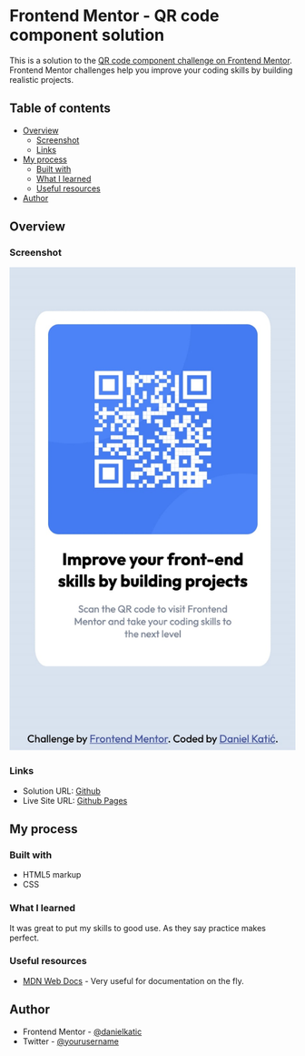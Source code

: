 # Frontend Mentor - QR code component solution

This is a solution to the [QR code component challenge on Frontend Mentor](https://www.frontendmentor.io/challenges/qr-code-component-iux_sIO_H). Frontend Mentor challenges help you improve your coding skills by building realistic projects.

## Table of contents

- [Overview](#overview)
  - [Screenshot](#screenshot)
  - [Links](#links)
- [My process](#my-process)
  - [Built with](#built-with)
  - [What I learned](#what-i-learned)
  - [Useful resources](#useful-resources)
- [Author](#author)


## Overview

### Screenshot

![](./screenshot.jpg)

### Links

- Solution URL: [Github](https://github.com/danielkatic/qr-code-component)
- Live Site URL: [Github Pages](https://danielkatic.github.io/qr-code-component/)

## My process

### Built with

- HTML5 markup
- CSS

### What I learned

It was great to put my skills to good use.
As they say practice makes perfect.

### Useful resources

- [MDN Web Docs](https://developer.mozilla.org/en-US/) - Very useful for documentation on the fly.

## Author

- Frontend Mentor - [@danielkatic](https://www.frontendmentor.io/profile/danielkatic)
- Twitter - [@yourusername](https://www.twitter.com/yourusername)
